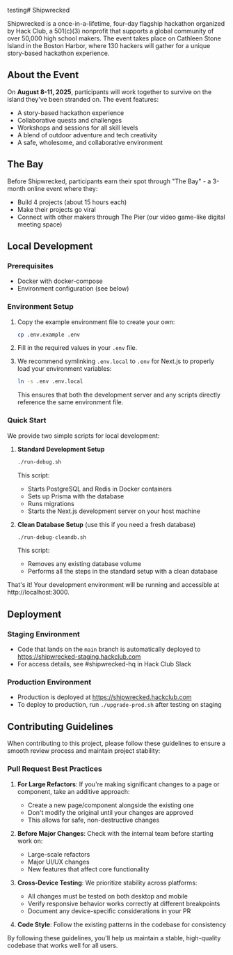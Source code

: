 testing# Shipwrecked

Shipwrecked is a once-in-a-lifetime, four-day flagship hackathon organized by Hack Club, a 501(c)(3) nonprofit that supports a global community of over 50,000 high school makers. The event takes place on Cathleen Stone Island in the Boston Harbor, where 130 hackers will gather for a unique story-based hackathon experience.

## About the Event

On **August 8-11, 2025**, participants will work together to survive on the island they've been stranded on. The event features:
- A story-based hackathon experience
- Collaborative quests and challenges
- Workshops and sessions for all skill levels
- A blend of outdoor adventure and tech creativity
- A safe, wholesome, and collaborative environment

## The Bay

Before Shipwrecked, participants earn their spot through "The Bay" - a 3-month online event where they:
- Build 4 projects (about 15 hours each)
- Make their projects go viral
- Connect with other makers through The Pier (our video game-like digital meeting space)

## Local Development

### Prerequisites
- Docker with docker-compose
- Environment configuration (see below)

### Environment Setup

1. Copy the example environment file to create your own:
   ```bash
   cp .env.example .env
   ```

2. Fill in the required values in your `.env` file.

3. We recommend symlinking `.env.local` to `.env` for Next.js to properly load your environment variables:
   ```bash
   ln -s .env .env.local
   ```

   This ensures that both the development server and any scripts directly reference the same environment file.

### Quick Start

We provide two simple scripts for local development:

1. **Standard Development Setup**
   ```bash
   ./run-debug.sh
   ```
   This script:
   - Starts PostgreSQL and Redis in Docker containers
   - Sets up Prisma with the database
   - Runs migrations
   - Starts the Next.js development server on your host machine

2. **Clean Database Setup** (use this if you need a fresh database)
   ```bash
   ./run-debug-cleandb.sh
   ```
   This script:
   - Removes any existing database volume
   - Performs all the steps in the standard setup with a clean database

That's it! Your development environment will be running and accessible at http://localhost:3000.

## Deployment

### Staging Environment
- Code that lands on the `main` branch is automatically deployed to https://shipwrecked-staging.hackclub.com
- For access details, see #shipwrecked-hq in Hack Club Slack

### Production Environment
- Production is deployed at https://shipwrecked.hackclub.com
- To deploy to production, run `./upgrade-prod.sh` after testing on staging

## Contributing Guidelines

When contributing to this project, please follow these guidelines to ensure a smooth review process and maintain project stability:

### Pull Request Best Practices

1. **For Large Refactors**: If you're making significant changes to a page or component, take an additive approach:
   - Create a new page/component alongside the existing one
   - Don't modify the original until your changes are approved
   - This allows for safe, non-destructive changes

2. **Before Major Changes**: Check with the internal team before starting work on:
   - Large-scale refactors
   - Major UI/UX changes
   - New features that affect core functionality
   
3. **Cross-Device Testing**: We prioritize stability across platforms:
   - All changes must be tested on both desktop and mobile
   - Verify responsive behavior works correctly at different breakpoints
   - Document any device-specific considerations in your PR

4. **Code Style**: Follow the existing patterns in the codebase for consistency

By following these guidelines, you'll help us maintain a stable, high-quality codebase that works well for all users.
